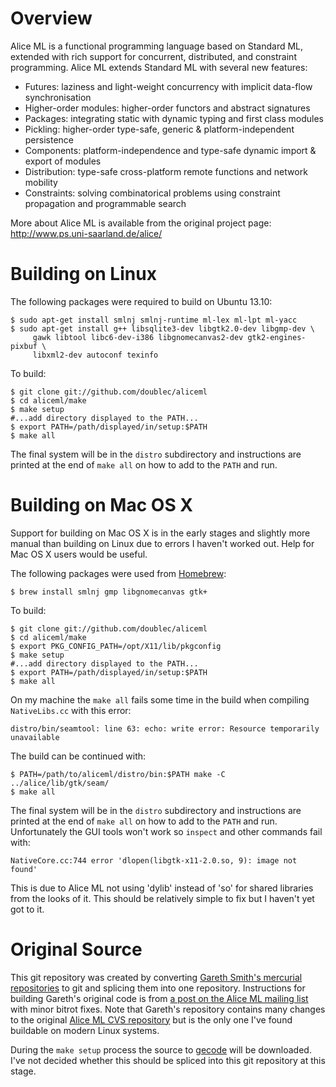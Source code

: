 Overview
========

Alice ML is a functional programming language based on Standard ML, extended with rich support for concurrent, distributed, and constraint programming. Alice ML extends Standard ML with several new features:

* Futures: laziness and light-weight concurrency with implicit data-flow synchronisation
* Higher-order modules: higher-order functors and abstract signatures
* Packages: integrating static with dynamic typing and first class modules
* Pickling: higher-order type-safe, generic & platform-independent persistence
* Components: platform-independence and type-safe dynamic import & export of modules
* Distribution: type-safe cross-platform remote functions and network mobility
* Constraints: solving combinatorical problems using constraint propagation and programmable search 

More about Alice ML is available from the original project page: http://www.ps.uni-saarland.de/alice/

Building on Linux
=================

The following packages were required to build on Ubuntu 13.10:

    $ sudo apt-get install smlnj smlnj-runtime ml-lex ml-lpt ml-yacc     
    $ sudo apt-get install g++ libsqlite3-dev libgtk2.0-dev libgmp-dev \
         gawk libtool libc6-dev-i386 libgnomecanvas2-dev gtk2-engines-pixbuf \
         libxml2-dev autoconf texinfo

To build:

    $ git clone git://github.com/doublec/aliceml
    $ cd aliceml/make
    $ make setup
    #...add directory displayed to the PATH...
    $ export PATH=/path/displayed/in/setup:$PATH
    $ make all

The final system will be in the `distro` subdirectory and instructions are printed at the end of `make all` on how to add to the `PATH` and run.

Building on Mac OS X
====================

Support for building on Mac OS X is in the early stages and slightly more manual
than building on Linux due to errors I haven't worked out. Help for Mac OS X
users would be useful.

The following packages were used from [Homebrew](http://brew.sh):

    $ brew install smlnj gmp libgnomecanvas gtk+

To build:

    $ git clone git://github.com/doublec/aliceml
    $ cd aliceml/make
    $ export PKG_CONFIG_PATH=/opt/X11/lib/pkgconfig
    $ make setup
    #...add directory displayed to the PATH...
    $ export PATH=/path/displayed/in/setup:$PATH
    $ make all

On my machine the `make all` fails some time in the build when compiling `NativeLibs.cc` with this error:

    distro/bin/seamtool: line 63: echo: write error: Resource temporarily unavailable

The build can be continued with:

    $ PATH=/path/to/aliceml/distro/bin:$PATH make -C ../alice/lib/gtk/seam/
    $ make all

The final system will be in the `distro` subdirectory and instructions are printed at the end of `make all` on how to add to the `PATH` and run. Unfortunately the GUI tools won't work so `inspect` and other commands fail with:

    NativeCore.cc:744 error 'dlopen(libgtk-x11-2.0.so, 9): image not found'

This is due to Alice ML not using 'dylib' instead of 'so' for shared libraries from the looks of it. This should be relatively simple to fix but I haven't yet got to it.

Original Source
===============

This git repository was created by converting [Gareth Smith's mercurial repositories](https://bitbucket.org/gareth0) to git and splicing them into one repository. Instructions for building Gareth's original code is from [a post on the Alice ML mailing list](http://www.ps.uni-saarland.de/pipermail/alice-users/2012/001042.html) with minor bitrot fixes. Note that Gareth's repository contains many changes to the original [Alice ML CVS repository](http://www.ps.uni-saarland.de/alice/download.html) but is the only one I've found buildable on modern Linux systems.

During the `make setup` process the source to [gecode](http://www.gecode.org) will be downloaded. I've not decided whether this should be spliced into this git repository at this stage.
